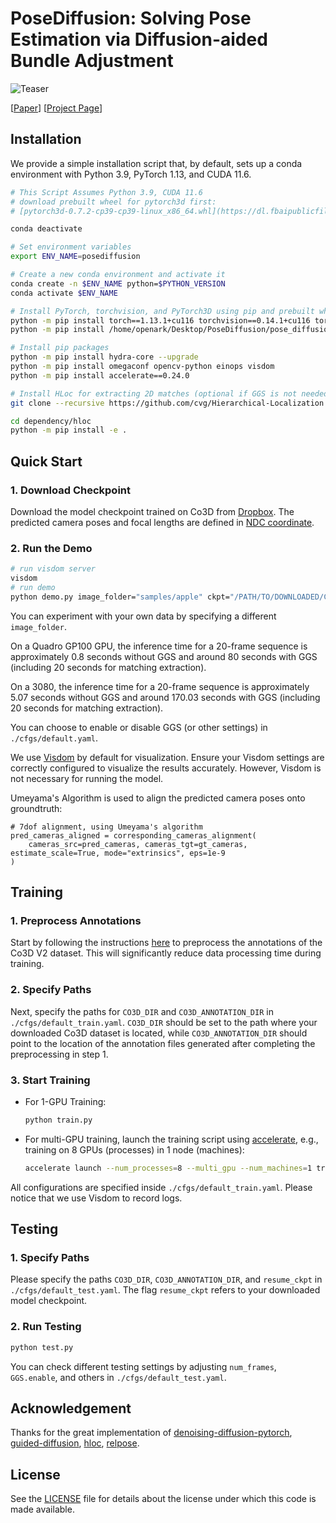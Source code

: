 # PoseDiffusion: Solving Pose Estimation via Diffusion-aided Bundle Adjustment

![Teaser](https://raw.githubusercontent.com/posediffusion/posediffusion.github.io/main/resources/teaser.gif)

<p dir="auto">[<a href="https://arxiv.org/pdf/2306.15667.pdf" rel="nofollow">Paper</a>]
[<a href="https://posediffusion.github.io/" rel="nofollow">Project Page</a>]</p>

## Installation
We provide a simple installation script that, by default, sets up a conda environment with Python 3.9, PyTorch 1.13, and CUDA 11.6.

```.bash
# This Script Assumes Python 3.9, CUDA 11.6
# download prebuilt wheel for pytorch3d first:
# [pytorch3d-0.7.2-cp39-cp39-linux_x86_64.whl](https://dl.fbaipublicfiles.com/pytorch3d/packaging/wheels/py39_cu116_pyt1130/pytorch3d-0.7.2-cp39-cp39-linux_x86_64.whl)

conda deactivate

# Set environment variables
export ENV_NAME=posediffusion

# Create a new conda environment and activate it
conda create -n $ENV_NAME python=$PYTHON_VERSION
conda activate $ENV_NAME

# Install PyTorch, torchvision, and PyTorch3D using pip and prebuilt wheel
python -m pip install torch==1.13.1+cu116 torchvision==0.14.1+cu116 torchaudio==0.13.1 --extra-index-url https://download.pytorch.org/whl/cu116
python -m pip install /home/openark/Desktop/PoseDiffusion/pose_diffusion/pytorch3d-0.7.2-cp39-cp39-linux_x86_64.whl

# Install pip packages
python -m pip install hydra-core --upgrade
python -m pip install omegaconf opencv-python einops visdom 
python -m pip install accelerate==0.24.0

# Install HLoc for extracting 2D matches (optional if GGS is not needed); pycolmap>=0.6.0
git clone --recursive https://github.com/cvg/Hierarchical-Localization.git dependency/hloc

cd dependency/hloc
python -m pip install -e .
```

## Quick Start

### 1. Download Checkpoint

Download the model checkpoint trained on Co3D from [Dropbox](https://www.dropbox.com/s/tqzrv9i0umdv17d/co3d_model_Apr16.pth?dl=0). The predicted camera poses and focal lengths are defined in [NDC coordinate](https://pytorch3d.org/docs/cameras).


### 2. Run the Demo

```.bash
# run visdom server
visdom
# run demo
python demo.py image_folder="samples/apple" ckpt="/PATH/TO/DOWNLOADED/CKPT"
```

You can experiment with your own data by specifying a different `image_folder`.


On a Quadro GP100 GPU, the inference time for a 20-frame sequence is approximately 0.8 seconds without GGS and around 80 seconds with GGS (including 20 seconds for matching extraction).

On a 3080, the inference time for a 20-frame sequence is approximately 5.07 seconds without GGS and around 170.03 seconds with GGS (including 20 seconds for matching extraction).

You can choose to enable or disable GGS (or other settings) in `./cfgs/default.yaml`.

We use [Visdom](https://github.com/fossasia/visdom) by default for visualization. Ensure your Visdom settings are correctly configured to visualize the results accurately. However, Visdom is not necessary for running the model.

Umeyama's Algorithm is used to align the predicted camera poses onto groundtruth:
```
# 7dof alignment, using Umeyama's algorithm
pred_cameras_aligned = corresponding_cameras_alignment(
    cameras_src=pred_cameras, cameras_tgt=gt_cameras, estimate_scale=True, mode="extrinsics", eps=1e-9
)
```

## Training

### 1. Preprocess Annotations

Start by following the instructions [here](https://github.com/amyxlase/relpose-plus-plus#pre-processing-co3d) to preprocess the annotations of the Co3D V2 dataset. This will significantly reduce data processing time during training.

### 2. Specify Paths

Next, specify the paths for `CO3D_DIR` and `CO3D_ANNOTATION_DIR` in `./cfgs/default_train.yaml`. `CO3D_DIR` should be set to the path where your downloaded Co3D dataset is located, while `CO3D_ANNOTATION_DIR` should point to the location of the annotation files generated after completing the preprocessing in step 1.

### 3. Start Training

- For 1-GPU Training:
  ```bash
  python train.py
  ```

- For multi-GPU training, launch the training script using [accelerate](https://huggingface.co/docs/accelerate/basic_tutorials/launch), e.g., training on 8 GPUs (processes) in 1 node (machines):
  ```bash
  accelerate launch --num_processes=8 --multi_gpu --num_machines=1 train.py 
  ```
  
All configurations are specified inside `./cfgs/default_train.yaml`. Please notice that we use Visdom to record logs.

## Testing

### 1. Specify Paths

Please specify the paths `CO3D_DIR`, `CO3D_ANNOTATION_DIR`, and `resume_ckpt` in `./cfgs/default_test.yaml`. The flag `resume_ckpt` refers to your downloaded model checkpoint.

### 2. Run Testing

```bash
python test.py
```

You can check different testing settings by adjusting `num_frames`, `GGS.enable`, and others in `./cfgs/default_test.yaml`.


## Acknowledgement

Thanks for the great implementation of [denoising-diffusion-pytorch](https://github.com/lucidrains/denoising-diffusion-pytorch), [guided-diffusion](https://github.com/openai/guided-diffusion), [hloc](https://github.com/cvg/Hierarchical-Localization), [relpose](https://github.com/jasonyzhang/relpose).


## License
See the [LICENSE](./LICENSE) file for details about the license under which this code is made available.

